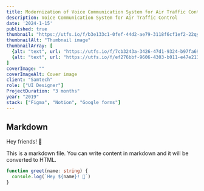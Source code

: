 ```yaml
---
title: Modernization of Voice Communication System for Air Traffic Control
description: Voice Communication System for Air Traffic Control
date: '2024-1-15'
published: true
thumbnail: "https://utfs.io/f/b3e133c1-0fef-44d2-ae79-3118f6cf1ef2-22qy6h.webp"
thumbnailAlt: "Thumbnail image"
thumbnailArray: [
  {alt: "text", url: "https://utfs.io/f/7cb3243a-3426-47d1-9324-b97fa694a827-22qy6i.webp"},
  {alt: "text", url: "https://utfs.io/f/ef276bbf-9606-4303-b011-e47e2138ae38-22qy6j.webp"},
]
coverImage: ""
coverImageAlt: Cover image
client: "Samtech"
role: ["UI Designer"]
ProjectDuration: "3 months"
year: "2019"
stack: ["Figma", "Notion", "Google forms"]
---
```


## Markdown

Hey friends! 👋

This is a markdown file. You can write content in markdown and it will be converted to HTML.

```ts
function greet(name: string) {
  console.log(`Hey ${name}! 👋`)
}
```
